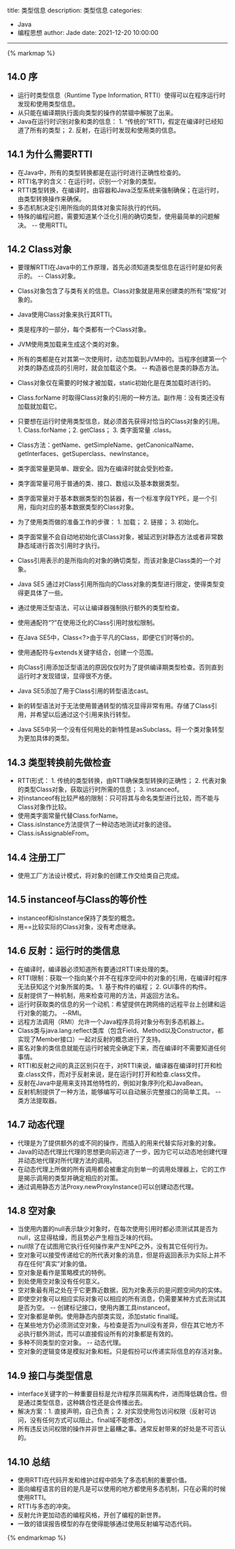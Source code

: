 title: 类型信息
description: 类型信息
categories: 
  - Java
  - 编程思想
author: Jade
date: 2021-12-20 10:00:00
---

{% markmap %}

## 14.0 序
- 运行时类型信息（Runtime Type Information, RTTI）使得可以在程序运行时发现和使用类型信息。
- 从只能在编译期执行面向类型的操作的禁锢中解脱了出来。
- Java在运行时识别对象和类的信息： 1. “传统的”RTTI，假定在编译时已经知道了所有的类型； 2. 反射，在运行时发现和使用类的信息。

## 14.1 为什么需要RTTI
- 在Java中，所有的类型转换都是在运行时进行正确性检查的。
- RTTI名字的含义：在运行时，识别一个对象的类型。
- RTTI类型转换，在编译时，由容器和Java泛型系统来强制确保；在运行时，由类型转换操作来确保。
- 多态机制决定引用所指向的具体对象实际执行的代码。
- 特殊的编程问题，需要知道某个泛化引用的确切类型，使用最简单的问题解决。 -- 使用RTTI。

## 14.2 Class对象
- 要理解RTTI在Java中的工作原理，首先必须知道类型信息在运行时是如何表示的。 -- Class对象。
- Class对象包含了与类有关的信息。Class对象就是用来创建类的所有“常规”对象的。
- Java使用Class对象来执行其RTTI。
- 类是程序的一部分，每个类都有一个Class对象。
- JVM使用类加载来生成这个类的对象。
- 所有的类都是在对其第一次使用时，动态加载到JVM中的。当程序创建第一个对类的静态成员的引用时，就会加载这个类。 -- 构造器也是类的静态方法。
- Class对象仅在需要的时候才被加载，static初始化是在类加载时进行的。
- Class.forName 时取得Class对象的引用的一种方法。副作用：没有类还没有加载就加载它。
- 只要想在运行时使用类型信息，就必须首先获得对恰当的Class对象的引用。 1. Class.forName；2. getClass； 3. 类字面常量 .class。
- Class方法：getName、getSimpleName、getCanonicalName、getInterfaces、getSuperclass、newInstance。

- 类字面常量更简单、跟安全。因为在编译时就会受到检查。
- 类字面常量可用于普通的类、接口、数组以及基本数据类型。
- 类字面常量对于基本数据类型的包装器，有一个标准字段TYPE，是一个引用，指向对应的基本数据类型的Class对象。
- 为了使用类而做的准备工作的步骤： 1. 加载； 2. 链接； 3. 初始化。
- 类字面常量不会自动地初始化该Class对象，被延迟到对静态方法或者非常数静态域进行首次引用时才执行。

- Class引用表示的是所指向的对象的确切类型，而该对象是Class类的一个对象。
- Java SE5 通过对Class引用所指向的Class对象的类型进行限定，使得类型变得更具体了一些。
- 通过使用泛型语法，可以让编译器强制执行额外的类型检查。
- 使用通配符“?”在使用泛化的Class引用时放松限制。
- 在Java SE5中，Class<?>由于平凡的Class，即便它们时等价的。
- 使用通配符与extends关键字结合，创建一个范围。
- 向Class引用添加泛型语法的原因仅仅时为了提供编译期类型检查。否则直到运行时才发现错误，显得很不方便。

- Java SE5添加了用于Class引用的转型语法cast。
- 新的转型语法对于无法使用普通转型的情况显得非常有用。存储了Class引用，并希望以后通过这个引用来执行转型。
- Java SE5中另一个没有任何用处的新特性是asSubclass。将一个类对象转型为更加具体的类型。

## 14.3 类型转换前先做检查
- RTTI形式： 1. 传统的类型转换，由RTTI确保类型转换的正确性； 2. 代表对象的类型Class对象，获取运行时所需的信息； 3. instanceof。
- 对instanceof有比较严格的限制：只可将其与命名类型进行比较，而不能与Class对象作比较。
- 使用类字面常量代替Class.forName。
- Class.isInstance方法提供了一种动态地测试对象的途径。
- Class.isAssignableFrom。

## 14.4 注册工厂
- 使用工厂方法设计模式，将对象的创建工作交给类自己完成。

## 14.5 instanceof与Class的等价性
- instanceof和isInstance保持了类型的概念。
- 用==比较实际的Class对象，没有考虑继承。

## 14.6 反射：运行时的类信息
- 在编译时，编译器必须知道所有要通过RTTI来处理的类。
- RTTI限制：获取一个指向某个并不在程序空间中的对象的引用，在编译时程序无法获知这个对象所属的类。 1. 基于构件的编程； 2. GUI事件的构件。
- 反射提供了一种机制，用来检查可用的方法，并返回方法名。
- 运行时获取类的信息的另一个动机：希望提供在跨网络的远程平台上创建和运行对象的能力。 --RMI。
- 远程方法调用（RMI）允许一个Java程序员将对象分布到多态机器上。
- Class类与java.lang.reflect类库（包含Field、Method以及Constructor，都实现了Member接口）一起对反射的概念进行了支持。
- 匿名对象的类信息就能在运行时被完全确定下来，而在编译时不需要知道任何事情。
- RTTI和反射之间的真正区别只在于，对RTTI来说，编译器在编译时打开和检查.class文件，而对于反射来说，是在运行时打开和检查.class文件。
- 反射在Java中是用来支持其他特性的，例如对象序列化和JavaBean。
- 反射机制提供了一种方法，能够编写可以自动展示完整接口的简单工具。 -- 类方法提取器。

## 14.7 动态代理
- 代理是为了提供额外的或不同的操作，而插入的用来代替实际对象的对象。
- Java的动态代理比代理的思想更向前迈进了一步，因为它可以动态地创建代理并动态地代理对所代理方法的调用。
- 在动态代理上所做的所有调用都会被重定向到单一的调用处理器上，它的工作是揭示调用的类型并确定相应的对策。
- 通过调用静态方法Proxy.newProxyInstance()可以创建动态代理。

## 14.8 空对象
- 当使用内置的null表示缺少对象时，在每次使用引用时都必须测试其是否为null，这显得枯燥，而且势必产生相当乏味的代码。
- null除了在试图用它执行任何操作来产生NPE之外，没有其它任何行为。
- 空对象可以接受传递给它的所代表对象的消息，但是将返回表示为实际上并不存在任何“真实”对象的值。
- 空对象是看作是策略模式的特例。
- 到处使用空对象没有任何意义。
- 空对象最有用之处在于它更靠近数据，因为对象表示的是问题空间内的实体。
- 即使空对象可以相应实际对象可以相应的所有消息，仍需要某种方式去测试其是否为空。 -- 创建标记接口，使用内置工具instanceof。
- 空对象都是单例。使用静态内部类实现，添加static final域。
- 在某些地方仍必须测试空对象，与检查是否为null没有差异，但在其它地方不必执行额外测试，而可以直接假设所有的对象都是有效的。
- 多种不同类型的空对象。 -- 动态代理。
- 空对象的逻辑变体是模拟对象和桩。只是假扮可以传递实际信息的存活对象。

## 14.9 接口与类型信息
- interface关键字的一种重要目标是允许程序员隔离构件，进而降低耦合性。但是通过类型信息，这种耦合性还是会传播出去。
- 解决方案：1. 直接声明，自己负责； 2. 对实现使用包访问权限（反射可访问，没有任何方式可以阻止。final域不能修改）。
- 所有违反访问权限的操作并非世上最糟之事。通常反射带来的好处是不可否认的。

## 14.10 总结
- 使用RTTI在代码开发和维护过程中损失了多态机制的重要价值。
- 面向编程语言的目的是凡是可以使用的地方都使用多态机制，只在必需的时候使用RTTI。
- RTTI与多态的冲突。
- 反射允许更加动态的编程风格，开创了编程的新世界。
- 一致的错误报告模型的存在使得能够通过使用反射编写动态代码。

{% endmarkmap %}